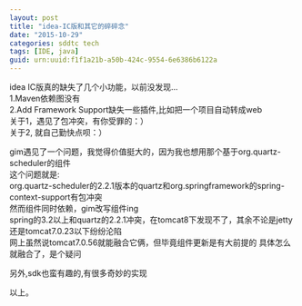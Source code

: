 ```yaml
---
layout: post
title: "idea-IC版和其它的碎碎念"
date: "2015-10-29"
categories: sddtc tech
tags: [IDE, java]
guid: urn:uuid:f1f1a21b-a50b-424c-9554-6e6386b6122a
---
```


idea IC版真的缺失了几个小功能，以前没发现...  
1.Maven依赖图没有  
2.Add Framework Support缺失一些插件,比如把一个项目自动转成web  
关于1，遇见了包冲突，有你受罪的：）  
关于2, 就自己勤快点呗：）  

gim遇见了一个问题，我觉得价值挺大的，因为我也想用那个基于org.quartz-scheduler的组件  
这个问题就是:  
org.quartz-scheduler的2.2.1版本的quartz和org.springframework的spring-context-support有包冲突  
然而组件同时依赖，gim改写组件ing  
spring的3.2以上和quartz的2.2.1冲突，在tomcat8下发现不了，其余不论是jetty还是tomcat7.0.23以下纷纷沦陷  
网上虽然说tomcat7.0.56就能融合它俩，但毕竟组件更新是有大前提的
具体怎么就融合了，是个疑问  

另外,sdk也蛮有趣的,有很多奇妙的实现

以上。
